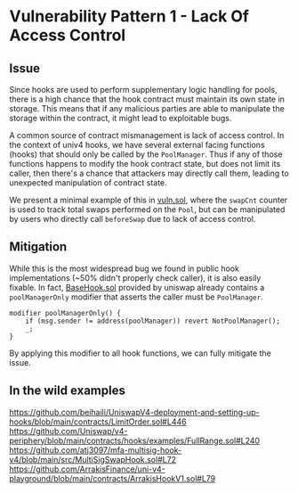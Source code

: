 # Vulnerability Pattern 1 - Lack Of Access Control

## Issue

Since hooks are used to perform supplementary logic handling for pools, there is a high chance that the hook contract must maintain its own state in storage. This means that if any malicious parties are able to manipulate the storage within the contract, it might lead to exploitable bugs.

A common source of contract mismanagement is lack of access control. In the context of univ4 hooks, we have several external facing functions (hooks) that should only be called by the `PoolManager`. Thus if any of those functions happens to modify the hook contract state, but does not limit its caller, then there's a chance that attackers may directly call them, leading to unexpected manipulation of contract state. 


We present a minimal example of this in [vuln.sol](), where the `swapCnt` counter is used to track total swaps performed on the `Pool`, but can be manipulated by users who directly call `beforeSwap` due to lack of access control.

## Mitigation

While this is the most widespread bug we found in public hook implementations (~50% didn't properly check caller), it is also easily fixable. In fact, [BaseHook.sol](https://github.com/Uniswap/v4-periphery/blob/886403181f707f9645d59d47180cca042bc4eb87/contracts/BaseHook.sol) provided by uniswap already contains a `poolManagerOnly` modifier that asserts the caller must be `PoolManager`.

```
modifier poolManagerOnly() {
    if (msg.sender != address(poolManager)) revert NotPoolManager();
    _;
}
```

By applying this modifier to all hook functions, we can fully mitigate the issue.


## In the wild examples
https://github.com/beihaili/UniswapV4-deployment-and-setting-up-hooks/blob/main/contracts/LimitOrder.sol#L446
https://github.com/Uniswap/v4-periphery/blob/main/contracts/hooks/examples/FullRange.sol#L240 
https://github.com/atj3097/mfa-multisig-hook-v4/blob/main/src/MultiSigSwapHook.sol#L72
https://github.com/ArrakisFinance/uni-v4-playground/blob/main/contracts/ArrakisHookV1.sol#L79
